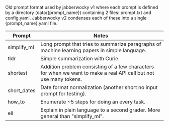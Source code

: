 Old prompt format used by jabberwocky v1 where each prompt is defined by a directory (data/{prompt_name}) containing 2 files: prompt.txt and config.yaml. Jabberwocky v2 condenses each of these into a single {prompt_name}.yaml file.

Prompt | Notes
---|---
simplify_ml | Long prompt that tries to summarize paragraphs of machine learning papers in simple language. 
tldr | Simple summarization with Curie. 
shortest | Addition problem consisting of a few characters for when we want to make a real API call but not use many tokens.
short_dates | Date format normalization (another short no input prompt for testing).
how_to | Enumerate ~5 steps for doing an every task.
eli | Explain in plain language to a second grader. More general than "simplify_ml".
